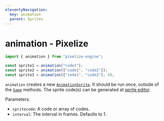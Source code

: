 ```yaml
---
eleventyNavigation:
  key: animation
  parent: Sprites
---
```


# animation - Pixelize

```js
import { animation } from "pixelize-engine";

const sprite1 = animation("code1");
const sprite2 = animation(["code1", "code2"]);
const sprite3 = animation(["code1", "code2"], 4);
```

`animation` creates a new [`AnimationSprite`](/docs/sprite). It should be run once, outside of the [`Game`](/docs/game) methods. The sprite code(s) can be generated at [sprite editor](/editor).

Parameters:

- `spritecode`: A code or array of codes.
- `interval`: The interval in frames. Defaults to 1.
